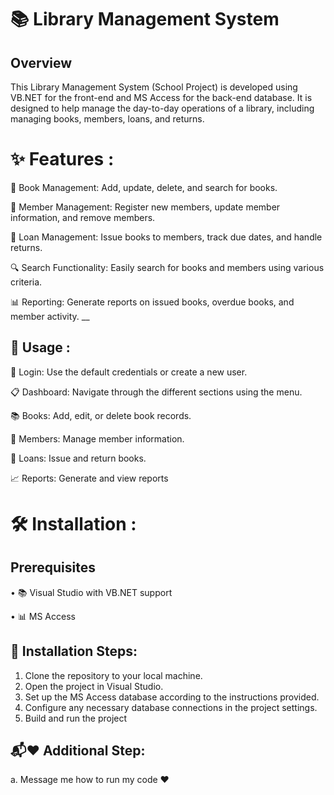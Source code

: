 # 📚 Library Management System 

## Overview

This Library Management System (School Project) is developed using VB.NET for the front-end and MS Access for the back-end database. It is designed to help manage the day-to-day operations of a library, including managing books, members, loans, and returns.

# ✨ Features :

📖 Book Management: Add, update, delete, and search for books. 

👥 Member Management: Register new members, update member information, and remove members.

📅 Loan Management: Issue books to members, track due dates, and handle returns.

🔍 Search Functionality: Easily search for books and members using various criteria.

📊 Reporting: Generate reports on issued books, overdue books, and member activity.
__
## 🚀 Usage :

🔑 Login: Use the default credentials or create a new user.

📋 Dashboard: Navigate through the different sections using the menu.

📚 Books: Add, edit, or delete book records.

👤 Members: Manage member information.

🔄 Loans: Issue and return books.

📈 Reports: Generate and view reports

# 🛠️ Installation :

## Prerequisites

• 📚 Visual Studio with VB.NET support 

• 📊 MS Access 

## 🚀 Installation Steps:

1. Clone the repository to your local machine.
2. Open the project in Visual Studio.
3. Set up the MS Access database according to the instructions provided.
4. Configure any necessary database connections in the project settings.
5. Build and run the project

## 📬❤ Additional Step:

a. Message me how to run my code ❤








